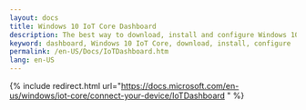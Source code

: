 ```yaml
---
layout: docs
title: Windows 10 IoT Core Dashboard
description: The best way to download, install and configure Windows 10 IoT Core
keyword: dashboard, Windows 10 IoT Core, download, install, configure
permalink: /en-US/Docs/IoTDashboard.htm
lang: en-US
---
```

{% include redirect.html url="https://docs.microsoft.com/en-us/windows/iot-core/connect-your-device/IoTDashboard " %}
